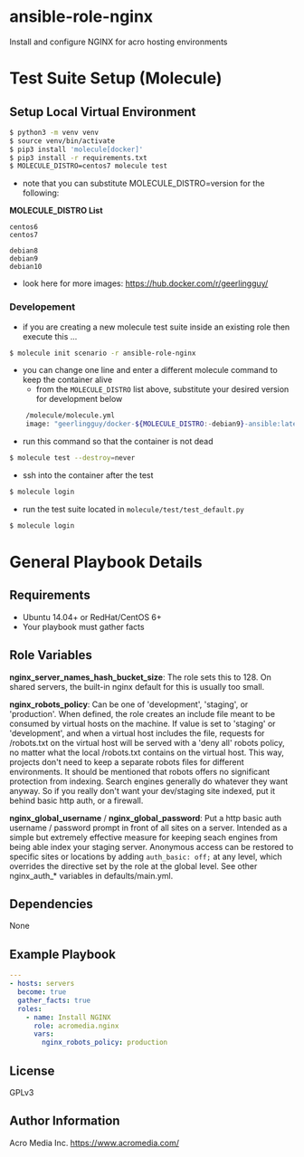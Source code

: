 # ansible-role-nginx

Install and configure NGINX for acro hosting environments

# Test Suite Setup (Molecule)
## Setup Local Virtual Environment
```bash
$ python3 -m venv venv
$ source venv/bin/activate
$ pip3 install 'molecule[docker]'
$ pip3 install -r requirements.txt
$ MOLECULE_DISTRO=centos7 molecule test
```

- note that you can substitute MOLECULE_DISTRO=version for the following:

__MOLECULE_DISTRO List__

    centos6
    centos7
    
    debian8
    debian9
    debian10

- look here for more images: https://hub.docker.com/r/geerlingguy/
    
### Developement

- if you are creating a new molecule test suite inside an existing role then execute this ...
```bash 
$ molecule init scenario -r ansible-role-nginx
```
- you can change one line and enter a different molecule command to keep the container alive
    - from the ```MOLECULE_DISTRO``` list above, substitute your desired version for development below
    
```bash
    /molecule/molecule.yml
    image: "geerlingguy/docker-${MOLECULE_DISTRO:-debian9}-ansible:latest"
```

- run this command so that the container is not dead
```bash
$ molecule test --destroy=never
```

- ssh into the container after the test
```bash
$ molecule login
```

- run the test suite located in ```molecule/test/test_default.py```
```bash
$ molecule login
```

# General Playbook Details

## Requirements

* Ubuntu 14.04+ or RedHat/CentOS 6+
* Your playbook must gather facts

## Role Variables

**nginx_server_names_hash_bucket_size**: The role sets this to 128. On shared servers, the built-in nginx default for this is usually too small.

**nginx_robots_policy**: Can be one of  'development', 'staging', or 'production'. When defined, the role creates an include file meant to be consumed by virtual hosts on the machine.  If value is set to 'staging' or 'development', and when a virtual host includes the file, requests for /robots.txt on the virtual host will be served with a 'deny all' robots policy, no matter what the local /robots.txt contains on the virtual host. This way, projects don't need to keep a separate robots files for different environments. It should be mentioned that robots offers no significant protection from indexing. Search engines generally do whatever they want anyway. So if you really don't want your dev/staging site indexed, put it behind basic http auth, or a firewall.

**nginx_global_username** / **nginx_global_password**: Put a http basic auth username / password prompt in front of all sites on a server. Intended as a simple but extremely effective measure for keeping seach engines from being able index your staging server. Anonymous access can be restored to specific sites or locations by adding `auth_basic: off;` at any level, which overrides the directive set by the role at the global level. See other nginx_auth_* variables in defaults/main.yml.

## Dependencies

None

## Example Playbook
```yaml
---
- hosts: servers
  become: true
  gather_facts: true
  roles:
    - name: Install NGINX
      role: acromedia.nginx
      vars:
        nginx_robots_policy: production
```

## License

GPLv3

## Author Information

Acro Media Inc.
https://www.acromedia.com/
